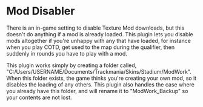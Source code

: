 # Mod Disabler

There is an in-game setting to disable Texture Mod downloads, but this doesn't do anything if a mod is already loaded. This plugin lets you disable mods altogether if you're unhappy with any that have loaded, for instance when you play COTD, get used to the map during the qualifier, then suddenly in rounds you have to play with a mod.

This plugin works simply by creating a folder called, "C:/Users/USERNAME/Documents/Trackmania/Skins/Stadium/ModWork". When this folder exists, the game thinks you're creating your own mod, so it disables the loading of any others. This plugin also handles the case where you already have this folder, and will rename it to "ModWork_Backup" so your contents are not lost.
